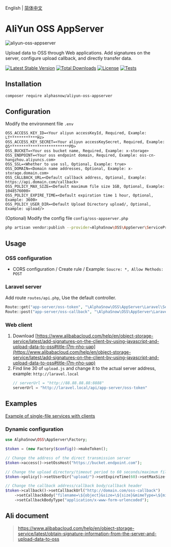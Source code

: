 English | [简体中文](README-CN.md)  

# AliYun OSS AppServer
![aliyun-oss-appserver](https://socialify.git.ci/alphasnow/aliyun-oss-appserver/image?description=1&language=1&name=1&owner=1&pattern=Plus&theme=Auto)

Upload data to OSS through Web applications.
Add signatures on the server, configure upload callback, and directly transfer data.

[![Latest Stable Version](https://poser.pugx.org/alphasnow/aliyun-oss-appserver/v/stable)](https://packagist.org/packages/alphasnow/aliyun-oss-appserver)
[![Total Downloads](https://poser.pugx.org/alphasnow/aliyun-oss-appserver/downloads)](https://packagist.org/packages/alphasnow/aliyun-oss-appserver)
[![License](https://poser.pugx.org/alphasnow/aliyun-oss-appserver/license)](https://packagist.org/packages/alphasnow/aliyun-oss-appserver)
[![Tests](https://github.com/alphasnow/aliyun-oss-appserver/actions/workflows/tests.yml/badge.svg?branch=1.x)](https://github.com/alphasnow/aliyun-oss-appserver/actions/workflows/tests.yml)

## Installation
```bash
composer require alphasnow/aliyun-oss-appserver
```

## Configuration
Modify the environment file `.env`
```env
OSS_ACCESS_KEY_ID=<Your aliyun accessKeyId, Required, Example: LT************Hz>
OSS_ACCESS_KEY_SECRET=<Your aliyun accessKeySecret, Required, Example: Q5**************************PD>
OSS_BUCKET=<Your oss bucket name, Required, Example: x-storage>
OSS_ENDPOINT=<Your oss endpoint domain, Required, Example: oss-cn-hangzhou.aliyuncs.com>
OSS_SSL=<Whether to use ssl, Optional, Example: true>
OSS_DOMAIN=<Domain name addresses, Optional, Example: x-storage.domain.com>
OSS_CALLBACK_URL=<Default callback address, Optional, Example: https://api.domain.com/callback>
OSS_POLICY_MAX_SIZE=<Default maximum file size 1GB, Optional, Example: 1048576000>
OSS_POLICY_EXPIRE_TIME=<Default expiration time 1 hour, Optional, Example: 3600>
OSS_POLICY_USER_DIR=<Default Upload Directory upload/, Optional, Example: upload/>
```

(Optional) Modify the config file `config/oss-appserver.php`
```bash
php artisan vendor:publish --provider=AlphaSnow\OSS\AppServer\ServiceProvider
```

## Usage
### OSS configuration
- CORS configuration / Create rule / Example: `Soucre: *, Allow Methods: POST`


### Laravel server
Add route `routes/api.php`, Use the default controller.
```php
Route::get("app-server/oss-token", "\AlphaSnow\OSS\AppServer\Laravel\ServerController@token");
Route::post("app-server/oss-callback", "\AlphaSnow\OSS\AppServer\Laravel\ServerController@callback");
```

### Web client
1. Download [https://www.alibabacloud.com/help/en/object-storage-service/latest/add-signatures-on-the-client-by-using-javascript-and-upload-data-to-oss#title-l7m-nho-uap](https://www.alibabacloud.com/help/en/object-storage-service/latest/add-signatures-on-the-client-by-using-javascript-and-upload-data-to-oss#title-l7m-nho-uap)
2. Find line 30 of `upload.js` and change it to the actual server address, example: `http://laravel.local`
    ```js
    // serverUrl = "http://88.88.88.88:8888"
    serverUrl = "http://laravel.local/api/app-server/oss-token"
    ```

## Examples
[Example of single-file services with clients](examples)

### Dynamic configuration
```php
use AlphaSnow\OSS\AppServer\Factory;

$token = (new Factory($config))->makeToken();

// Change the address of the direct transmission server
$token->access()->setOssHost("https://bucket.endpoint.com");

// Change the upload directory/timeout period to 60 seconds/maximum file limit to 500 MB
$token->policy()->setUserDir("upload/")->setExpireTime(60)->setMaxSize(500*1024*1024);

// Change the callback address/callback body/callback header
$token->callback()->setCallbackUrl("http://domain.com/oss-callback")
    ->setCallbackBody("filename=\${object}&size=\${size}&mimeType=\${mimeType}&height=\${imageInfo.height}&width=\${imageInfo.width}")
    ->setCallbackBodyType("application/x-www-form-urlencoded");
```

## Ali document
> https://www.alibabacloud.com/help/en/object-storage-service/latest/obtain-signature-information-from-the-server-and-upload-data-to-oss
